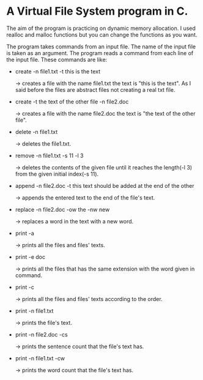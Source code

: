 # A Virtual File System program in C. 

The aim of the program is practicing on dynamic memory allocation. 
I used realloc and malloc functions but you can change the functions as you want. 

The program takes commands from an input file. The name of the input file is taken as an argument.
The program reads a command from each line of the input file. These commands are like:

  * create -n file1.txt -t this is the text 
  
      -> creates a file with the name file1.txt the text is "this is the text". As I said before the files are abstract files not creating a real txt file.
  
  *  create -t the text of the other file -n file2.doc
  
      -> creates a file with the name file2.doc the text is "the text of the other file".
   
  * delete -n file1.txt
  
      -> deletes the file1.txt.
  
  * remove -n file1.txt -s 11 -l 3
  
      -> deletes the contents of the given file until it reaches the length(-l 3) from the given initial index(-s 11).
  
  * append -n file2.doc -t this text should be added at the end of the other
  
      -> appends the entered text to the end of the file's text.
  
  * replace -n file2.doc -ow the -nw new
  
      -> replaces a word in the text with a new word.
  
  * print -a
  
      -> prints all the files and files' texts.
  
  * print -e doc
  
      -> prints all the files that has the same extension with the word given in command.
  
  * print -c
  
      -> prints all the files and files' texts according to the order.
  
  * print -n file1.txt 
  
      -> prints the file's text.
  
  * print -n file2.doc -cs
  
      -> prints the sentence count that the file's text has.
  
  * print -n file1.txt -cw 
  
      -> prints the word count that the file's text has.
